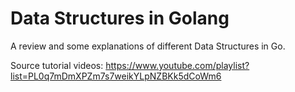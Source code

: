 # Data Structures in Golang

A review and some explanations of different Data Structures in Go. 


Source tutorial videos: https://www.youtube.com/playlist?list=PL0q7mDmXPZm7s7weikYLpNZBKk5dCoWm6 